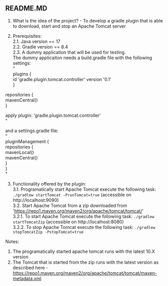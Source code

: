 README.MD
-------

1. What is the idea of the project?  - To develop a gradle plugin that is able to download, start and stop an Apache Tomcat server  


2. Prerequisites:  
2.1. Java version == 17  
2.2. Gradle version == 8.4  
2.3. A dummy application that will be used for testing.  
The dummy applicaiton needs a build.gradle file with the following settings:  
"  
plugins {  
    id 'gradle.plugin.tomcat.controller' version '0.1'  
}  

repositories {  
    mavenCentral()  
}  
  
apply plugin: 'gradle.plugin.tomcat.controller'  
"  
  
and a settings.gradle file:  
"  
pluginManagement {  
    repositories {  
        mavenLocal()  
        mavenCentral()  
    }  
}  
"  
  
3. Functionality offered by the plugin:  
3.1. Programatically start Apache Tomcat execute the following task: `./gradlew startTomcat -PrunTomcat=true` (accessible on http://localhost:9090)  
3.2. Start Apache Tomcat from a zip downloaded from 'https://repo1.maven.org/maven2/org/apache/tomcat/tomcat/'  
3.2.1. To start Apache Tomcat execute the following task: `./gradlew startTomcatZip` (accessible on http://localhost:8080)  
3.2.2. To stop Apache Tomcat execute the following task: `./gradlew stopTomcatZip -PstopTomcat=true`  


Notes:  
1. The programatically started apache tomcat runs with the latest 10.X version  
2. The Tomcat that is started from the zip runs with the latest version as described here - https://repo1.maven.org/maven2/org/apache/tomcat/tomcat/maven-metadata.xml  
